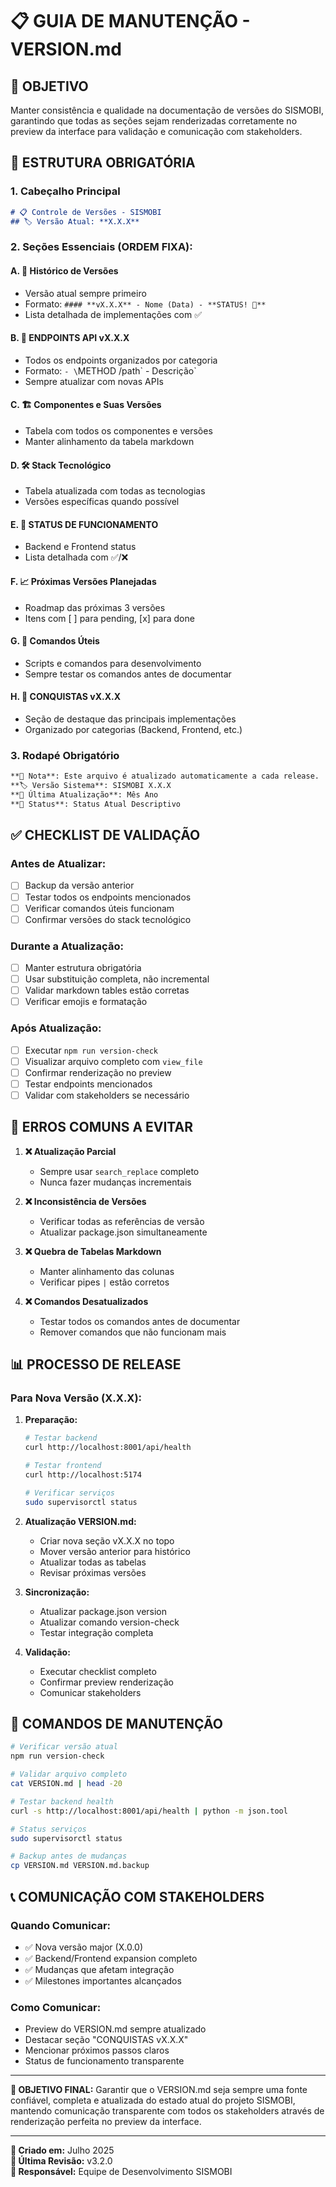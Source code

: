 # 📋 GUIA DE MANUTENÇÃO - VERSION.md

## 🎯 **OBJETIVO**
Manter consistência e qualidade na documentação de versões do SISMOBI, garantindo que todas as seções sejam renderizadas corretamente no preview da interface para validação e comunicação com stakeholders.

## 📝 **ESTRUTURA OBRIGATÓRIA**

### 1. **Cabeçalho Principal**
```markdown
# 📋 Controle de Versões - SISMOBI
## 🏷️ Versão Atual: **X.X.X**
```

### 2. **Seções Essenciais (ORDEM FIXA):**

#### A. **📅 Histórico de Versões**
- Versão atual sempre primeiro
- Formato: `#### **vX.X.X** - Nome (Data) - **STATUS! 🚀**`
- Lista detalhada de implementações com ✅

#### B. **🔗 ENDPOINTS API vX.X.X**
- Todos os endpoints organizados por categoria
- Formato: `- \`METHOD /path\` - Descrição`
- Sempre atualizar com novas APIs

#### C. **🏗️ Componentes e Suas Versões**
- Tabela com todos os componentes e versões
- Manter alinhamento da tabela markdown

#### D. **🛠️ Stack Tecnológico**
- Tabela atualizada com todas as tecnologias
- Versões específicas quando possível

#### E. **🧪 STATUS DE FUNCIONAMENTO**
- Backend e Frontend status
- Lista detalhada com ✅/❌

#### F. **📈 Próximas Versões Planejadas**
- Roadmap das próximas 3 versões
- Itens com [ ] para pending, [x] para done

#### G. **🔄 Comandos Úteis**
- Scripts e comandos para desenvolvimento
- Sempre testar os comandos antes de documentar

#### H. **🎉 CONQUISTAS vX.X.X**
- Seção de destaque das principais implementações
- Organizado por categorias (Backend, Frontend, etc.)

### 3. **Rodapé Obrigatório**
```markdown
**📝 Nota**: Este arquivo é atualizado automaticamente a cada release.
**🏷️ Versão Sistema**: SISMOBI X.X.X  
**📅 Última Atualização**: Mês Ano  
**🎯 Status**: Status Atual Descriptivo
```

## ✅ **CHECKLIST DE VALIDAÇÃO**

### **Antes de Atualizar:**
- [ ] Backup da versão anterior
- [ ] Testar todos os endpoints mencionados
- [ ] Verificar comandos úteis funcionam
- [ ] Confirmar versões do stack tecnológico

### **Durante a Atualização:**
- [ ] Manter estrutura obrigatória
- [ ] Usar substituição completa, não incremental
- [ ] Validar markdown tables estão corretas
- [ ] Verificar emojis e formatação

### **Após Atualização:**
- [ ] Executar `npm run version-check`
- [ ] Visualizar arquivo completo com `view_file`
- [ ] Confirmar renderização no preview
- [ ] Testar endpoints mencionados
- [ ] Validar com stakeholders se necessário

## 🚨 **ERROS COMUNS A EVITAR**

1. **❌ Atualização Parcial**
   - Sempre usar `search_replace` completo
   - Nunca fazer mudanças incrementais
   
2. **❌ Inconsistência de Versões**
   - Verificar todas as referências de versão
   - Atualizar package.json simultaneamente
   
3. **❌ Quebra de Tabelas Markdown**
   - Manter alinhamento das colunas
   - Verificar pipes `|` estão corretos
   
4. **❌ Comandos Desatualizados**
   - Testar todos os comandos antes de documentar
   - Remover comandos que não funcionam mais

## 📊 **PROCESSO DE RELEASE**

### **Para Nova Versão (X.X.X):**

1. **Preparação:**
   ```bash
   # Testar backend
   curl http://localhost:8001/api/health
   
   # Testar frontend  
   curl http://localhost:5174
   
   # Verificar serviços
   sudo supervisorctl status
   ```

2. **Atualização VERSION.md:**
   - Criar nova seção vX.X.X no topo
   - Mover versão anterior para histórico
   - Atualizar todas as tabelas
   - Revisar próximas versões

3. **Sincronização:**
   - Atualizar package.json version
   - Atualizar comando version-check
   - Testar integração completa

4. **Validação:**
   - Executar checklist completo
   - Confirmar preview renderização
   - Comunicar stakeholders

## 🔧 **COMANDOS DE MANUTENÇÃO**

```bash
# Verificar versão atual
npm run version-check

# Validar arquivo completo
cat VERSION.md | head -20

# Testar backend health
curl -s http://localhost:8001/api/health | python -m json.tool

# Status serviços
sudo supervisorctl status

# Backup antes de mudanças
cp VERSION.md VERSION.md.backup
```

## 📞 **COMUNICAÇÃO COM STAKEHOLDERS**

### **Quando Comunicar:**
- ✅ Nova versão major (X.0.0)
- ✅ Backend/Frontend expansion completo
- ✅ Mudanças que afetam integração
- ✅ Milestones importantes alcançados

### **Como Comunicar:**
- Preview do VERSION.md sempre atualizado
- Destacar seção "CONQUISTAS vX.X.X"
- Mencionar próximos passos claros
- Status de funcionamento transparente

---

**🎯 OBJETIVO FINAL:** Garantir que o VERSION.md seja sempre uma fonte confiável, completa e atualizada do estado atual do projeto SISMOBI, mantendo comunicação transparente com todos os stakeholders através de renderização perfeita no preview da interface.

---

**📝 Criado em:** Julho 2025  
**🔄 Última Revisão:** v3.2.0  
**👥 Responsável:** Equipe de Desenvolvimento SISMOBI